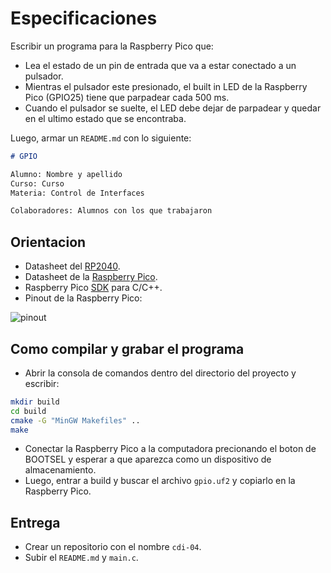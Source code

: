 # Especificaciones

Escribir un programa para la Raspberry Pico que: 
  - Lea el estado de un pin de entrada que va a estar conectado a un pulsador.
  - Mientras el pulsador este presionado, el built in LED de la Raspberry Pico (GPIO25) tiene que parpadear cada 500 ms.
  - Cuando el pulsador se suelte, el LED debe dejar de parpadear y quedar en el ultimo estado que se encontraba.

Luego, armar un `README.md` con lo siguiente:

```markdown
# GPIO

Alumno: Nombre y apellido
Curso: Curso
Materia: Control de Interfaces

Colaboradores: Alumnos con los que trabajaron
```

## Orientacion

- Datasheet del [RP2040][rp2040].
- Datasheet de la [Raspberry Pico][pico].
- Raspberry Pico [SDK][sdk] para C/C++.
- Pinout de la Raspberry Pico:

![pinout][pinout]

## Como compilar y grabar el programa

- Abrir la consola de comandos dentro del directorio del proyecto y escribir:

```bash
mkdir build
cd build
cmake -G "MinGW Makefiles" ..
make
```

- Conectar la Raspberry Pico a la computadora precionando el boton de BOOTSEL y esperar a que aparezca como un dispositivo de almacenamiento.
- Luego, entrar a build y buscar el archivo `gpio.uf2` y copiarlo en la Raspberry Pico.

## Entrega

- Crear un repositorio con el nombre `cdi-04`.
- Subir el `README.md` y `main.c`.

[rp2040]: https://datasheets.raspberrypi.com/rp2040/rp2040-datasheet.pdf
[pico]: https://www.raspberrypi.com/documentation/microcontrollers/images/pico-pinout.svg
[sdk]: https://datasheets.raspberrypi.com/pico/raspberry-pi-pico-c-sdk.pdf
[pinout]: https://www.raspberrypi.com/documentation/microcontrollers/images/Pico-R3-SDK11-Pinout.svg
